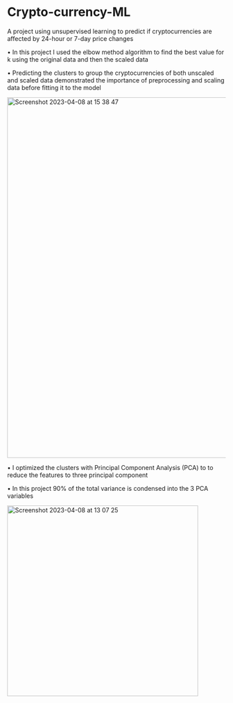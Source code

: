 # Crypto-currency-ML
A project using unsupervised learning to predict if cryptocurrencies are affected by 24-hour or 7-day price changes

•	In this project I used the elbow method algorithm to find the best value for k using the original data and then the scaled data

•	Predicting the clusters to group the cryptocurrencies of both unscaled and scaled data demonstrated the importance of preprocessing and scaling data      before fitting it to the model

<img width="832" alt="Screenshot 2023-04-08 at 15 38 47" src="https://user-images.githubusercontent.com/115706722/230728325-8075061d-6902-46c2-b79f-7a1933212992.png">

•	I optimized the clusters with Principal Component Analysis (PCA) to to reduce the features to three principal component

•	In this project 90% of the total variance is condensed into the 3 PCA variables


<img width="440" alt="Screenshot 2023-04-08 at 13 07 25" src="https://user-images.githubusercontent.com/115706722/230727051-63b5762c-8c22-48f4-b419-adf8ba473cf8.png">

